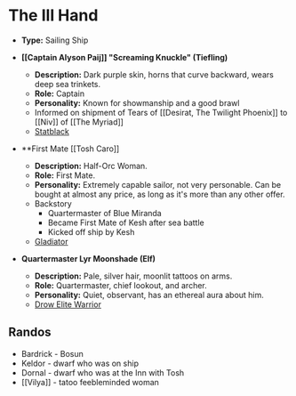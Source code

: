 # The Ill Hand

- **Type:** Sailing Ship
- **[[Captain Alyson Paij]] "Screaming Knuckle" (Tiefling)**
    - **Description:** Dark purple skin, horns that curve backward, wears deep sea trinkets.
    - **Role:** Captain
    - **Personality:** Known for showmanship and a good brawl
    - Informed on shipment of Tears of [[Desirat, The Twilight Phoenix]] to [[Niv]] of [[The Myriad]]
    - [Statblack](https://www.dndbeyond.com/monsters/3927498-captain-alyson-paij-bladesinger)

- **First Mate [[Tosh Caro]]
    - **Description:** Half-Orc Woman.
    - **Role:** First Mate.
    - **Personality:** Extremely capable sailor, not very personable. Can be bought at almost any price, as long as it's more than any other offer.
    - Backstory
	    - Quartermaster of Blue Miranda
	    - Became First Mate of Kesh after sea battle
	    - Kicked off ship by Kesh
	* [Gladiator](https://www.dndbeyond.com/monsters/16903-gladiator)

- **Quartermaster Lyr Moonshade (Elf)**
    - **Description:** Pale, silver hair, moonlit tattoos on arms.
    - **Role:** Quartermaster, chief lookout, and archer.
    - **Personality:** Quiet, observant, has an ethereal aura about him.
    - [Drow Elite Warrior](https://www.dndbeyond.com/monsters/17134-drow-elite-warrior)

## Randos
* Bardrick - Bosun
* Keldor - dwarf who was on ship
* Dornal - dwarf who was at the Inn with Tosh
* [[Vilya]] - tatoo feebleminded woman